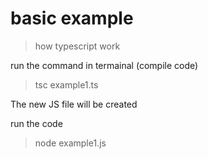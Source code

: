 # basic example
> how typescript work

run the command in termainal  (compile code)
>tsc example1.ts


The new JS file will be created

run the code 
>node example1.js
